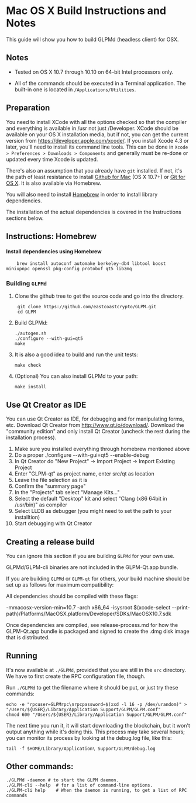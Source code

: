 Mac OS X Build Instructions and Notes
====================================
This guide will show you how to build GLPMd (headless client) for OSX.

Notes
-----

* Tested on OS X 10.7 through 10.10 on 64-bit Intel processors only.

* All of the commands should be executed in a Terminal application. The
built-in one is located in `/Applications/Utilities`.

Preparation
-----------

You need to install XCode with all the options checked so that the compiler
and everything is available in /usr not just /Developer. XCode should be
available on your OS X installation media, but if not, you can get the
current version from https://developer.apple.com/xcode/. If you install
Xcode 4.3 or later, you'll need to install its command line tools. This can
be done in `Xcode > Preferences > Downloads > Components` and generally must
be re-done or updated every time Xcode is updated.

There's also an assumption that you already have `git` installed. If
not, it's the path of least resistance to install [Github for Mac](https://mac.github.com/)
(OS X 10.7+) or
[Git for OS X](https://code.google.com/p/git-osx-installer/). It is also
available via Homebrew.

You will also need to install [Homebrew](http://brew.sh) in order to install library
dependencies.

The installation of the actual dependencies is covered in the Instructions
sections below.

Instructions: Homebrew
----------------------

#### Install dependencies using Homebrew

        brew install autoconf automake berkeley-db4 libtool boost miniupnpc openssl pkg-config protobuf qt5 libzmq

### Building `GLPMd`

1. Clone the github tree to get the source code and go into the directory.

        git clone https://github.com/eastcoastcrypto/GLPM.git
        cd GLPM

2.  Build GLPMd:

        ./autogen.sh
        ./configure --with-gui=qt5
        make

3.  It is also a good idea to build and run the unit tests:

        make check

4.  (Optional) You can also install GLPMd to your path:

        make install

Use Qt Creator as IDE
------------------------
You can use Qt Creator as IDE, for debugging and for manipulating forms, etc.
Download Qt Creator from http://www.qt.io/download/. Download the "community edition" and only install Qt Creator (uncheck the rest during the installation process).

1. Make sure you installed everything through homebrew mentioned above
2. Do a proper ./configure --with-gui=qt5 --enable-debug
3. In Qt Creator do "New Project" -> Import Project -> Import Existing Project
4. Enter "GLPM-qt" as project name, enter src/qt as location
5. Leave the file selection as it is
6. Confirm the "summary page"
7. In the "Projects" tab select "Manage Kits..."
8. Select the default "Desktop" kit and select "Clang (x86 64bit in /usr/bin)" as compiler
9. Select LLDB as debugger (you might need to set the path to your installtion)
10. Start debugging with Qt Creator

Creating a release build
------------------------
You can ignore this section if you are building `GLPMd` for your own use.

GLPMd/GLPM-cli binaries are not included in the GLPM-Qt.app bundle.

If you are building `GLPMd` or `GLPM-qt` for others, your build machine should be set up
as follows for maximum compatibility:

All dependencies should be compiled with these flags:

 -mmacosx-version-min=10.7
 -arch x86_64
 -isysroot $(xcode-select --print-path)/Platforms/MacOSX.platform/Developer/SDKs/MacOSX10.7.sdk

Once dependencies are compiled, see release-process.md for how the GLPM-Qt.app
bundle is packaged and signed to create the .dmg disk image that is distributed.

Running
-------

It's now available at `./GLPMd`, provided that you are still in the `src`
directory. We have to first create the RPC configuration file, though.

Run `./GLPMd` to get the filename where it should be put, or just try these
commands:

    echo -e "rpcuser=GLPMrpc\nrpcpassword=$(xxd -l 16 -p /dev/urandom)" > "/Users/${USER}/Library/Application Support/GLPM/GLPM.conf"
    chmod 600 "/Users/${USER}/Library/Application Support/GLPM/GLPM.conf"

The next time you run it, it will start downloading the blockchain, but it won't
output anything while it's doing this. This process may take several hours;
you can monitor its process by looking at the debug.log file, like this:

    tail -f $HOME/Library/Application\ Support/GLPM/debug.log

Other commands:
-------

    ./GLPMd -daemon # to start the GLPM daemon.
    ./GLPM-cli --help  # for a list of command-line options.
    ./GLPM-cli help    # When the daemon is running, to get a list of RPC commands
